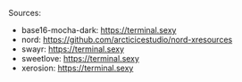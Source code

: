 Sources:

- base16-mocha-dark:  https://terminal.sexy
- nord:  https://github.com/arcticicestudio/nord-xresources
- swayr:  https://terminal.sexy
- sweetlove:  https://terminal.sexy
- xerosion:  https://terminal.sexy
